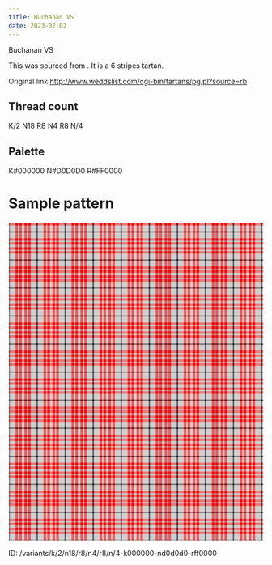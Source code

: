 ```yaml
---
title: Buchanan VS
date: 2023-02-02
---
```

Buchanan VS

This was sourced from <no value>.  It is a 6 stripes tartan.

Original link http://www.weddslist.com/cgi-bin/tartans/pg.pl?source=rb

## Thread count
K/2 N18 R8 N4 R8 N/4

## Palette
K#000000 N#D0D0D0 R#FF0000

# Sample pattern

![Tartan detail](tartan.png "K/2 N18 R8 N4 R8 N/4 tartan")

ID: /variants/k/2/n18/r8/n4/r8/n/4-k000000-nd0d0d0-rff0000